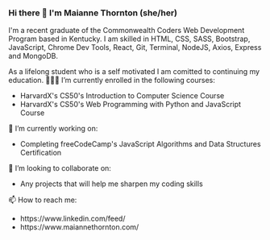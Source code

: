 ### Hi there 👋  I'm Maianne Thornton (she/her)
I'm a recent graduate of the Commonwealth Coders Web Development Program based in Kentucky. I am skilled in HTML, CSS, SASS, Bootstrap, JavaScript, Chrome Dev Tools, React, Git, Terminal, NodeJS, Axios, Express and MongoDB. 

As a lifelong student who is a self motivated I am comitted to continuing my education.
👩🏾‍🎓 I’m currently enrolled in the following courses: 

<ul>
  <li>HarvardX's CS50's Introduction to Computer Science Course</li>
  <li>HarvardX's CS50's Web Programming with Python and JavaScript Course</li>
</ul>

🔭 I’m currently working on:
<ul>
  <li>Completing freeCodeCamp's JavaScript Algorithms and Data Structures Certification</li>
</ul>

👯 I’m looking to collaborate on:
<ul>
  <li>Any projects that will help me sharpen my coding skills</li>
</ul>

📫 How to reach me:
<ul>
  <li>https://www.linkedin.com/feed/</li>
  <li>https://www.maiannethornton.com/</li>
</ul>
<!--
**MaianneThornton/MaianneThornton** is a ✨ _special_ ✨ repository because its `README.md` (this file) appears on your GitHub profile.

Here are some ideas to get you started:

- 🔭 I’m currently working on ...
- 🌱 I’m currently learning ...
- 👯 I’m looking to collaborate on ...
- 🤔 I’m looking for help with ...
- 💬 Ask me about ...
- 📫 How to reach me: ...
- 😄 Pronouns: ...
- ⚡ Fun fact: ...
-->
